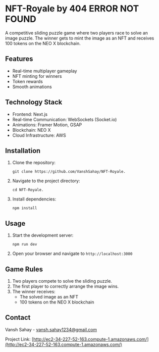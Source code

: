 # NFT-Royale by 404 ERROR NOT FOUND

A competitive sliding puzzle game where two players race to solve an image puzzle. The winner gets to mint the image as an NFT and receives 100 tokens on the NEO X blockchain.

## Features

-   Real-time multiplayer gameplay
-   NFT minting for winners
-   Token rewards
-   Smooth animations

## Technology Stack

-   Frontend: Next.js
-   Real-time Communication: WebSockets (Socket.io)
-   Animations: Framer Motion, GSAP
-   Blockchain: NEO X
-   Cloud Infrastructure: AWS

## Installation

1. Clone the repository:

    ```
    git clone https://github.com/VanshSahay/NFT-Royale.
    ```

2. Navigate to the project directory:

    ```
    cd NFT-Royale.
    ```

3. Install dependencies:
    ```
    npm install
    ```

## Usage

1. Start the development server:

    ```
    npm run dev
    ```

2. Open your browser and navigate to `http://localhost:3000`

## Game Rules

1. Two players compete to solve the sliding puzzle.
2. The first player to correctly arrange the image wins.
3. The winner receives:
    - The solved image as an NFT
    - 100 tokens on the NEO X blockchain

## Contact

Vansh Sahay - vansh.sahay1234@gmail.com

Project Link: [http://ec2-34-227-52-163.compute-1.amazonaws.com/](http://ec2-34-227-52-163.compute-1.amazonaws.com/)
